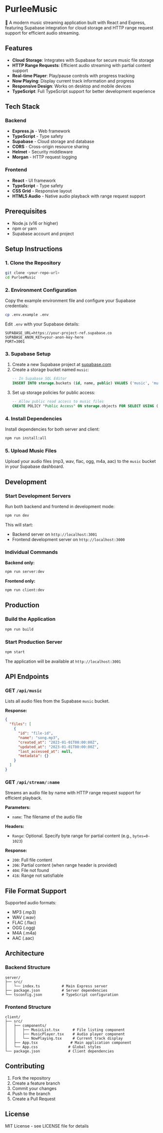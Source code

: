 # PurleeMusic

🎵 A modern music streaming application built with React and Express, featuring Supabase integration for cloud storage and HTTP range request support for efficient audio streaming.

## Features

- **Cloud Storage**: Integrates with Supabase for secure music file storage
- **HTTP Range Requests**: Efficient audio streaming with partial content support
- **Real-time Player**: Play/pause controls with progress tracking
- **Now Playing**: Display current track information and progress
- **Responsive Design**: Works on desktop and mobile devices
- **TypeScript**: Full TypeScript support for better development experience

## Tech Stack

### Backend
- **Express.js** - Web framework
- **TypeScript** - Type safety
- **Supabase** - Cloud storage and database
- **CORS** - Cross-origin resource sharing
- **Helmet** - Security middleware
- **Morgan** - HTTP request logging

### Frontend
- **React** - UI framework
- **TypeScript** - Type safety
- **CSS Grid** - Responsive layout
- **HTML5 Audio** - Native audio playback with range request support

## Prerequisites

- Node.js (v16 or higher)
- npm or yarn
- Supabase account and project

## Setup Instructions

### 1. Clone the Repository

```bash
git clone <your-repo-url>
cd PurleeMusic
```

### 2. Environment Configuration

Copy the example environment file and configure your Supabase credentials:

```bash
cp .env.example .env
```

Edit `.env` with your Supabase details:

```env
SUPABASE_URL=https://your-project-ref.supabase.co
SUPABASE_ANON_KEY=your-anon-key-here
PORT=3001
```

### 3. Supabase Setup

1. Create a new Supabase project at [supabase.com](https://supabase.com)
2. Create a storage bucket named `music`:
   ```sql
   -- In Supabase SQL Editor
   INSERT INTO storage.buckets (id, name, public) VALUES ('music', 'music', true);
   ```
3. Set up storage policies for public access:
   ```sql
   -- Allow public read access to music files
   CREATE POLICY "Public Access" ON storage.objects FOR SELECT USING (bucket_id = 'music');
   ```

### 4. Install Dependencies

Install dependencies for both server and client:

```bash
npm run install:all
```

### 5. Upload Music Files

Upload your audio files (mp3, wav, flac, ogg, m4a, aac) to the `music` bucket in your Supabase dashboard.

## Development

### Start Development Servers

Run both backend and frontend in development mode:

```bash
npm run dev
```

This will start:
- Backend server on `http://localhost:3001`
- Frontend development server on `http://localhost:3000`

### Individual Commands

**Backend only:**
```bash
npm run server:dev
```

**Frontend only:**
```bash
npm run client:dev
```

## Production

### Build the Application

```bash
npm run build
```

### Start Production Server

```bash
npm start
```

The application will be available at `http://localhost:3001`

## API Endpoints

### GET `/api/music`
Lists all audio files from the Supabase `music` bucket.

**Response:**
```json
{
  "files": [
    {
      "id": "file-id",
      "name": "song.mp3",
      "created_at": "2023-01-01T00:00:00Z",
      "updated_at": "2023-01-01T00:00:00Z",
      "last_accessed_at": null,
      "metadata": {}
    }
  ]
}
```

### GET `/api/stream/:name`
Streams an audio file by name with HTTP range request support for efficient playback.

**Parameters:**
- `name`: The filename of the audio file

**Headers:**
- `Range`: Optional. Specify byte range for partial content (e.g., `bytes=0-1023`)

**Response:**
- `200`: Full file content
- `206`: Partial content (when range header is provided)
- `404`: File not found
- `416`: Range not satisfiable

## File Format Support

Supported audio formats:
- MP3 (.mp3)
- WAV (.wav)
- FLAC (.flac)
- OGG (.ogg)
- M4A (.m4a)
- AAC (.aac)

## Architecture

### Backend Structure
```
server/
├── src/
│   └── index.ts          # Main Express server
├── package.json          # Server dependencies
└── tsconfig.json         # TypeScript configuration
```

### Frontend Structure
```
client/
├── src/
│   ├── components/
│   │   ├── MusicList.tsx      # File listing component
│   │   ├── MusicPlayer.tsx    # Audio player component
│   │   └── NowPlaying.tsx     # Current track display
│   ├── App.tsx               # Main application component
│   └── App.css              # Global styles
└── package.json             # Client dependencies
```

## Contributing

1. Fork the repository
2. Create a feature branch
3. Commit your changes
4. Push to the branch
5. Create a Pull Request

## License

MIT License - see LICENSE file for details
